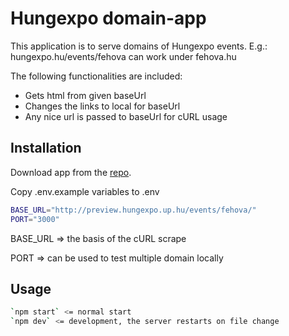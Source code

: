 # Hungexpo domain-app

This application is to serve domains of Hungexpo events. E.g.: hungexpo.hu/events/fehova can work under fehova.hu

The following functionalities are included:
* Gets html from given baseUrl
* Changes the links to local for baseUrl
* Any nice url is passed to baseUrl for cURL usage

## Installation

Download app from the [repo](https://gitlab.com/splendex/hungexpo/domainapp).

Copy .env.example variables to .env

```bash
BASE_URL="http://preview.hungexpo.up.hu/events/fehova/"
PORT="3000"
```

BASE_URL => the basis of the cURL scrape

PORT => can be used to test multiple domain locally

## Usage

```bash
`npm start` <= normal start
`npm dev` <= development, the server restarts on file change
```